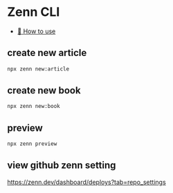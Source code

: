 # Zenn CLI

- [📘 How to use](https://zenn.dev/zenn/articles/zenn-cli-guide)

## create new article

```sh
npx zenn new:article
```

## create new book

```sh
npx zenn new:book
```

## preview

```sh
npx zenn preview
```

## view github zenn setting

https://zenn.dev/dashboard/deploys?tab=repo_settings

